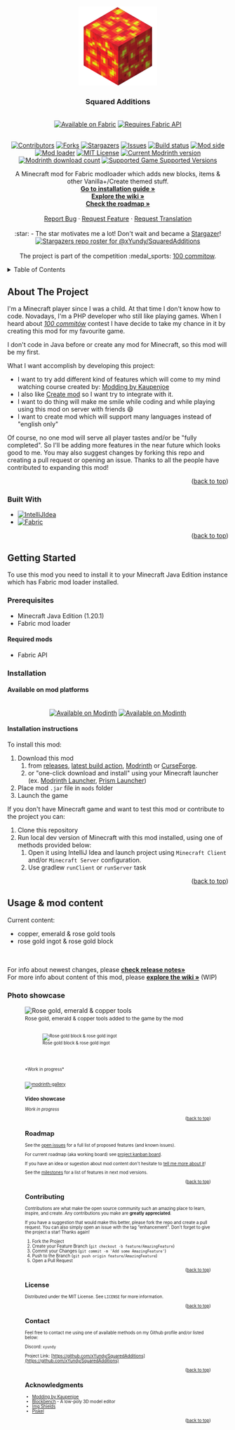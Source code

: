<a name="readme-top"></a>

<!-- PROJECT LOGO -->
<br />
<div align="center">
  <a href="https://github.com/xYundy/SquaredAdditions">
    <img src=".github/assets/logo.png" alt="SquaredAdditions Logo" width="180" height="180">
  </a>

<h3 align="center">Squared Additions</h3>

<br />
    <a href="https://fabricmc.net/"><img
        src="https://cdn.jsdelivr.net/npm/@intergrav/devins-badges@3/assets/cozy/supported/fabric_64h.png"
        alt="Available on Fabric"
        width="200" height="64"
    ></a>
    <a href="https://modrinth.com/mod/fabric-api"><img
        src="https://cdn.jsdelivr.net/npm/@intergrav/devins-badges@3/assets/cozy/requires/fabric-api_64h.png"
        alt="Requires Fabric API"
        width="200" height="64"
    ></a>
<br />
<br />


<!-- PROJECT SHIELDS -->
<!--
*** I am using markdown "reference style" links for readability.
*** Reference links are enclosed in brackets [ ] instead of parentheses ( ).
*** See the bottom of this document for the declaration of the reference variables
*** for contributors-url, forks-url, etc. This is an optional, concise syntax you may use.
*** https://www.markdownguide.org/basic-syntax/#reference-style-links
-->
[![Contributors][contributors-shield]][contributors-url]
[![Forks][forks-shield]][forks-url]
[![Stargazers][stars-shield]][stars-url]
[![Issues][issues-shield]][issues-url]
[![Build status][build-shield]][build-url]
[![Mod side][side-shield]][side-url]
[![Mod loader][loader-shield]][loader-url]
[![MIT License][license-shield]][license-url]
[![Current Modrinth version][modrinth-version-badge]][modrinth-version-url]
[![Modrinth download count][modrinth-downloads-badge]][modrinth-downloads-url]
[![Supported Game Supported Versions][modrinth-supported-game-versions-shield]][modrinth-supported-game-versions-url]

  <p align="center">
    A Minecraft mod for Fabric modloader which adds new blocks, items & other Vanilla+/Create themed stuff.
    <br />
    <a href="#installation"><strong>Go to installation guide »</strong></a></li>
    <br />
    <a href="https://github.com/xYundy/SquaredAdditions/wiki"><strong>Explore the wiki »</strong></a>
    <br />
    <a href="https://github.com/users/xYundy/projects/3"><strong>Check the roadmap »</strong></a>
    <br />
    <br />
    <a href="https://github.com/xYundy/SquaredAdditions/issues/new/choose">Report Bug</a>
    ·
    <a href="https://github.com/xYundy/SquaredAdditions/issues/new/choose">Request Feature</a>
    ·
    <a href="https://github.com/xYundy/SquaredAdditions/issues/new/choose">Request Translation</a>
    <br />
    <br />
    :star: - The star motivates me a lot! Don't wait and became a <a href="https://github.com/xYundy/SquaredAdditions/stargazers">Stargazer</a>!
    <br />
    <a href="https://github.com/xYundy/SquaredAdditions/stargazers">
       <img src="https://reporoster.com/stars/dark/xYundy/SquaredAdditions" alt="Stargazers repo roster for @xYundy/SquaredAdditions">
    </a>
    <br />
    <br />
    The project is part of the competition :medal_sports: <a href="https://100commitow.pl">100 commitow</a>.
  </p>
</div>

<!-- TABLE OF CONTENTS -->
<details>
  <summary>Table of Contents</summary>
  <ol>
    <li>
      <a href="#about-the-project">About The Project</a>
      <ul>
        <li><a href="#built-with">Built With</a></li>
      </ul>
    </li>
    <li>
      <a href="#getting-started">Getting Started</a>
      <ul>
        <li><a href="#prerequisites">Prerequisites</a></li>
        <li><a href="#installation">Installation</a></li>
      </ul>
    </li>
    <li><a href="#usage">Usage & mod content</a></li>
    <li><a href="#roadmap">Roadmap</a></li>
    <li><a href="#contributing">Contributing</a></li>
    <li><a href="#license">License</a></li>
    <li><a href="#contact">Contact</a></li>
    <li><a href="#acknowledgments">Acknowledgments</a></li>
  </ol>
</details>



<!-- ABOUT THE PROJECT -->
## About The Project

I'm a Minecraft player since I was a child. At that time I don't know how to code. Novadays, I'm a PHP developer who still like playing games. 
When I heard about [_100 commitów_](https://100commitow.pl) contest I have decide to take my chance in it by creating this mod for my favourite game.

I don't code in Java before or create any mod for Minecraft, so this mod will be my first. 

What I want accomplish by developing this project:
* I want to try add different kind of features which will come to my mind watching course created by: [Modding by Kaupenjoe](https://www.youtube.com/@ModdingByKaupenjoe)
* I also like [Create mod](https://modrinth.com/mod/create-fabric) so I want try to integrate with it.
* I want to do thing will make me smile while coding and while playing using this mod on server with friends :smile:
* I want to create mod which will support many languages instead of "english only"

Of course, no one mod will serve all player tastes and/or be "fully completed". So I'll be adding more features in the near future which looks good to me.
You may also suggest changes by forking this repo and creating a pull request or opening an issue. Thanks to all the people have contributed to expanding this mod!

<p align="right">(<a href="#readme-top">back to top</a>)</p>



### Built With

* [![IntelliJIdea][IntelliJIdea]][IntelliJIdea-url]
* [![Fabric][Fabric]][Fabric-url]

<p align="right">(<a href="#readme-top">back to top</a>)</p>



<!-- GETTING STARTED -->
## Getting Started

To use this mod you need to install it to your Minecraft Java Edition instance which has Fabric mod loader installed.

### Prerequisites

* Minecraft Java Edition (1.20.1)
* Fabric mod loader

#### Required mods

* Fabric API

### Installation

#### Available on mod platforms
<div align="center">
<br />
    <a href="https://modrinth.com/mod/squaredadditions"><img
        src="https://cdn.jsdelivr.net/npm/@intergrav/devins-badges@3/assets/cozy/available/modrinth_64h.png"
        alt="Available on Modinth"
        width="200"
    ></a>
   <a href="https://legacy.curseforge.com/minecraft/mc-mods/squared-addictions"><img
        src="https://cdn.jsdelivr.net/npm/@intergrav/devins-badges@3/assets/cozy/available/curseforge_64h.png"
        alt="Available on Modinth"
        width="200"
    ></a>

<br />
</div>

#### Installation instructions
To install this mod:
1. Download this mod
   1. from [releases](https://github.com/xYundy/SquaredAdditions/releases), [latest build action](https://github.com/xYundy/SquaredAdditions/actions/workflows/build.yml), [Modrinth](https://modrinth.com/mod/squaredadditions) or [CurseForge](https://legacy.curseforge.com/minecraft/mc-mods/squared-addictions).
   2. or "one-click download and install" using your Minecraft launcher (ex. [Modrinth Launcher](https://modrinth.com/app), [Prism Launcher](https://prismlauncher.org))
2. Place mod `.jar` file in `mods` folder
3. Launch the game


If you don't have Minecraft game and want to test this mod or contribute to the project you can:
1. Clone this repository
2. Run local dev version of Minecraft with this mod installed, using one of methods provided below:
   1. Open it using IntelliJ Idea and launch project using `Minecraft Client` and/or `Minecraft Server` configuration.
   2. Use gradlew `runClient` or `runServer` task

<p align="right">(<a href="#readme-top">back to top</a>)</p>



<!-- USAGE EXAMPLES -->
## Usage & mod content

Current content:
- copper, emerald & rose gold tools
- rose gold ingot & rose gold block
<br />
<br />
For info about newest changes, please <a href="https://github.com/xYundy/SquaredAdditions/releases"><strong>check release notes»</strong></a>
<br />
For more info about content of this mod, please <a href="https://github.com/xYundy/SquaredAdditions/wiki"><strong>explore the wiki »</strong></a> (WIP)

### Photo showcase
<figure>
  <img src="https://cdn.modrinth.com/data/uUiBMoXL/images/61f21217a7d37eb1c2bce0a01810230b44ca58b3.png" alt="Rose gold, emerald & copper tools"/>
  <figcaption><small>Rose gold, emerald & copper tools added to the game by the mod<small></figcaption>
<br />
<figure>
  <img src="https://cdn.modrinth.com/data/uUiBMoXL/images/00bd2185848e8be9754f86da1e381934281c854a.png" alt="Rose gold block & rose gold ingot"/>
  <figcaption>Rose gold block & rose gold ingot</figcaption>
</figure>
<br />
<br />
*Work in progress*
<br />
<br />
<a href="https://modrinth.com/mod/squaredadditions/gallery">
    <img alt="modrinth-gallery" height="56" src="https://cdn.jsdelivr.net/npm/@intergrav/devins-badges@3/assets/cozy/documentation/modrinth-gallery_64h.png">
</a>

### Video showcase

*Work in progress*

<p align="right">(<a href="#readme-top">back to top</a>)</p>



<!-- ROADMAP -->
## Roadmap

See the [open issues](https://github.com/xyundy/squaredadditions/issues) for a full list of proposed features (and known issues).

For current roadmap (aka working board) see [project kanban board](https://github.com/users/xYundy/projects/3).

If you have an idea or sugestion about mod content don't hesitate to <a href="https://github.com/xYundy/SquaredAdditions/issues/new/choose">tell me more about it</a>!

See the [milestones](https://github.com/xYundy/SquaredAdditions/milestones) for a list of features in next mod versions.

<p align="right">(<a href="#readme-top">back to top</a>)</p>



<!-- CONTRIBUTING -->
## Contributing

Contributions are what make the open source community such an amazing place to learn, inspire, and create. Any contributions you make are **greatly appreciated**.

If you have a suggestion that would make this better, please fork the repo and create a pull request. You can also simply open an issue with the tag "enhancement".
Don't forget to give the project a star! Thanks again!

1. Fork the Project
2. Create your Feature Branch (`git checkout -b feature/AmazingFeature`)
3. Commit your Changes (`git commit -m 'Add some AmazingFeature'`)
4. Push to the Branch (`git push origin feature/AmazingFeature`)
5. Open a Pull Request

<p align="right">(<a href="#readme-top">back to top</a>)</p>



<!-- LICENSE -->
## License

Distributed under the MIT License. See `LICENSE` for more information.

<p align="right">(<a href="#readme-top">back to top</a>)</p>



<!-- CONTACT -->
## Contact

Feel free to contact me using one of available methods on my Github profile and/or listed below:

Discord: `xyundy`

Project Link: [https://github.com/xYundy/SquaredAdditions](https://github.com/xYundy/SquaredAdditions)

<p align="right">(<a href="#readme-top">back to top</a>)</p>



<!-- ACKNOWLEDGMENTS -->
## Acknowledgments
* [Modding by Kaupenjoe](https://www.youtube.com/@ModdingByKaupenjoe)
* [Blockbench](https://www.blockbench.net) - A low-poly 3D model editor
* [Img Shields](https://shields.io)
* [Piskel](https://www.piskelapp.com/p/create/sprite)

<p align="right">(<a href="#readme-top">back to top</a>)</p>

<!-- MARKDOWN LINKS & IMAGES -->
<!-- https://www.markdownguide.org/basic-syntax/#reference-style-links -->
[contributors-shield]: https://img.shields.io/github/contributors/xYundy/SquaredAdditions.svg?style=for-the-badge
[contributors-url]: https://github.com/xYundy/SquaredAdditions/graphs/contributors
[forks-shield]: https://img.shields.io/github/forks/xYundy/SquaredAdditions.svg?style=for-the-badge
[forks-url]: https://github.com/xYundy/SquaredAdditions/network/members
[stars-shield]: https://img.shields.io/github/stars/xYundy/SquaredAdditions.svg?style=for-the-badge
[stars-url]: https://github.com/xYundy/SquaredAdditions/stargazers
[issues-shield]: https://img.shields.io/github/issues/xYundy/SquaredAdditions.svg?style=for-the-badge
[issues-url]: https://github.com/othneildrew/Best-README-Template/issues
[license-shield]: https://img.shields.io/github/license/xYundy/SquaredAdditions.svg?style=for-the-badge
[license-url]: https://github.com/xYundy/SquaredAdditions/blob/master/LICENSE
[build-shield]: https://img.shields.io/github/actions/workflow/status/xYundy/SquaredAdditions/build.yml?style=for-the-badge
[build-url]: https://github.com/xYundy/SquaredAdditions/actions/workflows/build.yml
[loader-shield]: https://img.shields.io/badge/mod_loader-fabric-d7cfb5?style=for-the-badge
[loader-url]: https://fabricmc.net/wiki/player:tutorials:start#installing_fabric_loader
[side-shield]: https://img.shields.io/badge/environment-both-4caf50?style=for-the-badge
[side-url]: https://fabricmc.net/wiki/tutorial:side
[modrinth-supported-game-versions-shield]: https://img.shields.io/modrinth/game-versions/uUiBMoXL?style=for-the-badge
[modrinth-supported-game-versions-url]: https://modrinth.com/mod/squaredadditions
[modrinth-version-badge]: https://img.shields.io/modrinth/v/uUiBMoXL?style=for-the-badge&label=Modrinth's%20version
[modrinth-version-url]: https://modrinth.com/mod/squaredadditions/versions
[modrinth-downloads-badge]: https://img.shields.io/modrinth/dt/uUiBMoXL?style=for-the-badge&label=modrinth%20downloads
[modrinth-downloads-url]: https://modrinth.com/mod/squaredadditions/versions

[IntelliJIdea]: https://img.shields.io/badge/IntelliJ_Idea-000000?style=for-the-badge&logo=intellijidea&logoColor=white
[IntelliJIdea-url]: https://www.jetbrains.com/idea/
[Fabric]: https://img.shields.io/badge/Fabric_Mod_Loader-20232A?style=for-the-badge
[Fabric-url]: https://fabricmc.net/
